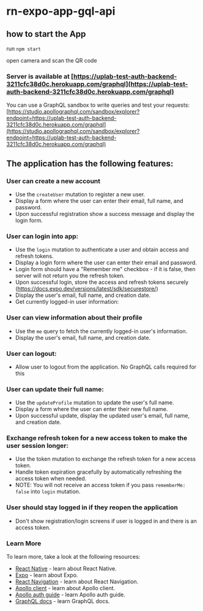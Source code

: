 # rn-expo-app-gql-api

## how to start the App
run ```npm start```

open camera and scan the QR code

### Server is available at [https://uplab-test-auth-backend-3211cfc38d0c.herokuapp.com/graphql](https://uplab-test-auth-backend-3211cfc38d0c.herokuapp.com/graphql)

You can use a GraphQL sandbox to write queries and test your requests: [https://studio.apollographql.com/sandbox/explorer?endpoint=https://uplab-test-auth-backend-3211cfc38d0c.herokuapp.com/graphql](https://studio.apollographql.com/sandbox/explorer?endpoint=https://uplab-test-auth-backend-3211cfc38d0c.herokuapp.com/graphql)

## The application has the following features:

### User can create a new account

- Use the `createUser` mutation to register a new user.
- Display a form where the user can enter their email, full name, and password.
- Upon successful registration show a success message and display the login form.

### User can login into app:

- Use the `login` mutation to authenticate a user and obtain access and refresh tokens.
- Display a login form where the user can enter their email and password.
- Login form should have a "Remember me" checkbox - if it is false, then server will not return you the refresh token.
- Upon successful login, store the access and refresh tokens securely (https://docs.expo.dev/versions/latest/sdk/securestore/)
- Display the user's email, full name, and creation date.
- Get currently logged-in user information:

### User can view information about their profile

- Use the `me` query to fetch the currently logged-in user's information.
- Display the user's email, full name, and creation date.

### User can logout:

- Allow user to logout from the application. No GraphQL calls required for this

### User can update their full name:

- Use the `updateProfile` mutation to update the user's full name.
- Display a form where the user can enter their new full name.
- Upon successful update, display the updated user's email, full name, and creation date.


### Exchange refresh token for a new access token to make the user session longer:

- Use the token mutation to exchange the refresh token for a new access token.
- Handle token expiration gracefully by automatically refreshing the access token when needed.
- NOTE: You will not receive an access token if you pass `rememberMe: false` into `login` mutation.


### User should stay logged in if they reopen the application 

- Don't show registration/login screens if user is logged in and there is an access token.

### Learn More

To learn more, take a look at the following resources:

-   [React Native](https://reactnative.dev/) - learn about React Native.
-   [Expo](https://docs.expo.dev/) - learn about Expo.
-   [React Navigation](https://reactnavigation.org/) - learn about React Navigation.
-   [Apollo client](https://www.apollographql.com/docs/react/) - learn about Apollo client.
-   [Apollo auth guide](https://www.apollographql.com/docs/react/networking/authentication/) - learn Apollo auth guide.
-   [GraphQL docs](https://graphql.org/learn/) - learn GraphQL docs.
